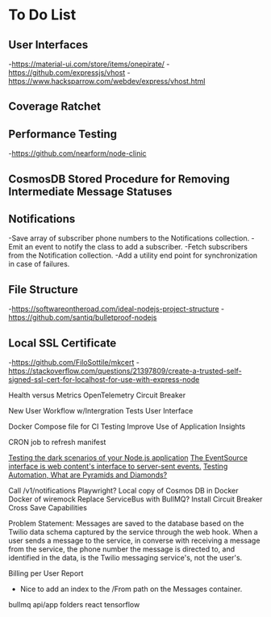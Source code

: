 # To Do List

## User Interfaces

-https://material-ui.com/store/items/onepirate/
-https://github.com/expressjs/vhost
-https://www.hacksparrow.com/webdev/express/vhost.html

## Coverage Ratchet

## Performance Testing

-https://github.com/nearform/node-clinic

## CosmosDB Stored Procedure for Removing Intermediate Message Statuses

## Notifications

-Save array of subscriber phone numbers to the Notifications collection.
-Emit an event to notify the class to add a subscriber.
-Fetch subscribers from the Notification collection.
-Add a utility end point for synchronization in case of failures.

## File Structure

-https://softwareontheroad.com/ideal-nodejs-project-structure
-https://github.com/santiq/bulletproof-nodejs

## Local SSL Certificate

-https://github.com/FiloSottile/mkcert
-https://stackoverflow.com/questions/21397809/create-a-trusted-self-signed-ssl-cert-for-localhost-for-use-with-express-node

Health versus Metrics
OpenTelemetry
Circuit Breaker

New User Workflow w/Intergration Tests
User Interface

Docker Compose file for CI Testing
Improve Use of Application Insights

CRON job to refresh manifest

[Testing the dark scenarios of your Node.js application](https://practica.dev/blog/testing-the-dark-scenarios-of-your-nodejs-application/)
[The EventSource interface is web content's interface to server-sent events.](https://developer.mozilla.org/en-US/docs/Web/API/EventSource)
[Testing Automation, What are Pyramids and Diamonds?](https://ritesh-kapoor.medium.com/testing-automation-what-are-pyramids-and-diamonds-67494fec7c55)

Call /v1/notifications
Playwright?
Local copy of Cosmos DB in Docker
Docker of wiremock
Replace ServiceBus with BullMQ?
Install Circuit Breaker
Cross Save Capabilities

Problem Statement:
Messages are saved to the database based on the Twilio data schema captured by the service through the web hook. When a user sends a message to the service, in converse with receiving a message from the service, the phone number the message is directed to, and identified in the data, is the Twilio messaging service's, not the user's.

Billing per User Report

* Nice to add an index to the /From path on the Messages container.

bullmq
api/app folders
react
tensorflow